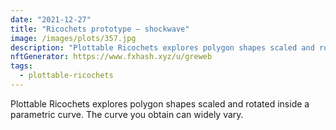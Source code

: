 ```yaml
---
date: "2021-12-27"
title: "Ricochets prototype – shockwave"
image: /images/plots/357.jpg
description: "Plottable Ricochets explores polygon shapes scaled and rotated inside a parametric curve. The curve you obtain can widely vary."
nftGenerator: https://www.fxhash.xyz/u/greweb
tags:
  - plottable-ricochets
---
```


Plottable Ricochets explores polygon shapes scaled and rotated inside a parametric curve. The curve you obtain can widely vary.
